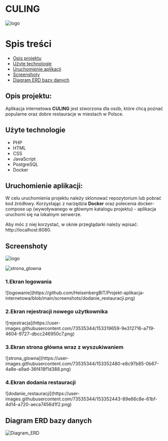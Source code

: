 # CULING
![logo](https://user-images.githubusercontent.com/73535344/154330011-56d7c230-efd2-4dec-8f26-a7efa3ff1981.png)

# Spis treści
* [Opis projektu](#opis-projektu)
* [Użyte technologie](#użyte-technologie)
* [Uruchomienie aplikacji](#uruchomienie-aplikacji)
* [Screenshoty](#screenshoty)
* [Diagram ERD bazy danych](#diagram-ERD-bazy-danych)

## Opis projektu:
Aplikacja internetowa **CULING** jest stworzona dla osób, które chcą poznać popularne oraz dobre restauracje w miestach w Polsce.

## Użyte technologie
* PHP
* HTML
* CSS
* JavaScript
* PostgreSQL
* Docker

## Uruchomienie aplikacji:
W celu uruchomienia projektu należy sklonować repozytorium lub pobrać kod źródłowy.
Korzystając z narzędzia **Docker** oraz polecenia docker-compose up (wywoływanego w głównym katalogu projektu) - aplikacja uruchomi się na lokalnym serwerze.

Aby móc z niej korzystać, w oknie przeglądarki należy wpisać: http://localhost:8080.

## Screenshoty

![logo](https://user-images.githubusercontent.com/73535344/154330011-56d7c230-efd2-4dec-8f26-a7efa3ff1981.png)

![strona_glowna](https://user-images.githubusercontent.com/73535344/153352480-e8c97b85-0b67-4a8e-a9ad-36f418f1d388.png)


<h3>1.Ekran logowania</h3>
![logowanie](https://github.com/HeisenbergBIT/Projekt-aplikacja-internetowa/blob/main/screenshots/dodanie_restauracji.png)
<h3>2.Ekran rejestracji nowego użytkownika</h3>
![rejestracja](https://user-images.githubusercontent.com/73535344/153319659-9e312716-a719-4604-9727-dbcc246950c7.png)
<h3>3.Ekran strona główna wraz z wyszukiwaniem</h3>
![strona_glowna](https://user-images.githubusercontent.com/73535344/153352480-e8c97b85-0b67-4a8e-a9ad-36f418f1d388.png)
<h3>4.Ekran dodania restauracji</h3>
![dodanie_restauracji](https://user-images.githubusercontent.com/73535344/153352443-89e66c8e-61bf-4d14-a720-aeca7456d1f2.png)

## Diagram ERD bazy danych
![Diagram_ERD](https://user-images.githubusercontent.com/73535344/153352349-d7084adc-1972-4cb6-8883-7cf0db6faf2c.png)
